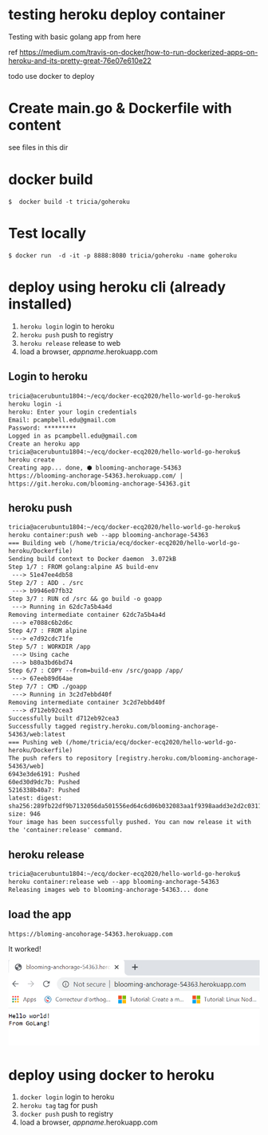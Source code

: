 # testing heroku deploy  container
Testing with basic golang app from here

ref https://medium.com/travis-on-docker/how-to-run-dockerized-apps-on-heroku-and-its-pretty-great-76e07e610e22


todo use docker to deploy
# Create main.go & Dockerfile with content
see files in this dir
# docker build
```
$  docker build -t tricia/goheroku
```
# Test locally
```
$ docker run  -d -it -p 8888:8080 tricia/goheroku -name goheroku
```
# deploy using heroku cli (already installed) 
1. `heroku login`	login to heroku 
1. `heroku push`   push to registry
1. `heroku release`  release to web
1. load a browser, _appname_.herokuapp.com
## Login to heroku
```
tricia@acerubuntu1804:~/ecq/docker-ecq2020/hello-world-go-heroku$ heroku login -i
heroku: Enter your login credentials
Email: pcampbell.edu@gmail.com
Password: *********
Logged in as pcampbell.edu@gmail.com
Create an heroku app
tricia@acerubuntu1804:~/ecq/docker-ecq2020/hello-world-go-heroku$ heroku create
Creating app... done, ⬢ blooming-anchorage-54363
https://blooming-anchorage-54363.herokuapp.com/ | https://git.heroku.com/blooming-anchorage-54363.git
```
## heroku push
```
tricia@acerubuntu1804:~/ecq/docker-ecq2020/hello-world-go-heroku$ heroku container:push web --app blooming-anchorage-54363
=== Building web (/home/tricia/ecq/docker-ecq2020/hello-world-go-heroku/Dockerfile)
Sending build context to Docker daemon  3.072kB
Step 1/7 : FROM golang:alpine AS build-env
 ---> 51e47ee4db58
Step 2/7 : ADD . /src
 ---> b9946e07fb32
Step 3/7 : RUN cd /src && go build -o goapp
 ---> Running in 62dc7a5b4a4d
Removing intermediate container 62dc7a5b4a4d
 ---> e7088c6b2d6c
Step 4/7 : FROM alpine
 ---> e7d92cdc71fe
Step 5/7 : WORKDIR /app
 ---> Using cache
 ---> b80a3bd6bd74
Step 6/7 : COPY --from=build-env /src/goapp /app/
 ---> 67eeb89d64ae
Step 7/7 : CMD ./goapp
 ---> Running in 3c2d7ebbd40f
Removing intermediate container 3c2d7ebbd40f
 ---> d712eb92cea3
Successfully built d712eb92cea3
Successfully tagged registry.heroku.com/blooming-anchorage-54363/web:latest
=== Pushing web (/home/tricia/ecq/docker-ecq2020/hello-world-go-heroku/Dockerfile)
The push refers to repository [registry.heroku.com/blooming-anchorage-54363/web]
6943e3de6191: Pushed
60ed30d9dc7b: Pushed
5216338b40a7: Pushed
latest: digest: sha256:289fb22df9b7132056da501556ed64c6d06b032083aa1f9398aadd3e2d2c0311 size: 946
Your image has been successfully pushed. You can now release it with the 'container:release' command.
```
## heroku release
```
tricia@acerubuntu1804:~/ecq/docker-ecq2020/hello-world-go-heroku$ heroku container:release web --app blooming-anchorage-54363
Releasing images web to blooming-anchorage-54363... done
```
## load the app 
`https://bloming-ancohorage-54363.herokuapp.com`

It worked!

![website](heroku-deploy-golang.PNG)
# deploy using docker to heroku  
1. `docker login`	login to heroku 
1. `heroku tag`  tag for push
1. `docker push`   push to registry
1. load a browser, _appname_.herokuapp.com

